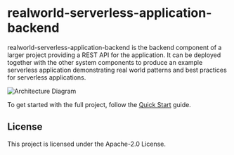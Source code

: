 # realworld-serverless-application-backend

realworld-serverless-application-backend is the backend component of a larger project providing a REST API for the application. It can be deployed together with the other system components to produce an example serverless application demonstrating real world patterns and best practices for serverless applications.

![Architecture Diagram](https://github.com/awslabs/realworld-serverless-application/blob/master/backend/images/back_end_diagram.png)

To get started with the full project, follow the [Quick Start](https://github.com/awslabs/realworld-serverless-application/wiki/Quick-Start) guide.

## License

This project is licensed under the Apache-2.0 License.     
